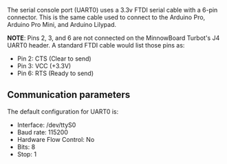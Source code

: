 The serial console port (UART0) uses a 3.3v FTDI serial cable with a
6-pin connector. This is the same cable used to connect to the
Arduino Pro, Arduino Pro Mini, and Arduino Lilypad.

**NOTE**: Pins 2, 3, and 6 are not connected on the MinnowBoard Turbot's
J4 UART0 header. A standard FTDI cable would list those pins as:

* Pin 2: CTS (Clear to send)
* Pin 3: VCC (+3.3V)
* Pin 6: RTS (Ready to send)

## Communication parameters

The default configuration for UART0 is:

* Interface: /dev/ttyS0
* Baud rate: 115200
* Hardware Flow Control: No
* Bits: 8
* Stop: 1
